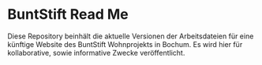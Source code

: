 # BuntStift Read Me
Diese Repository beinhält die aktuelle Versionen der Arbeitsdateien für eine künftige Website des BuntStift Wohnprojekts in Bochum. Es wird hier für kollaborative, sowie informative Zwecke veröffentlicht.